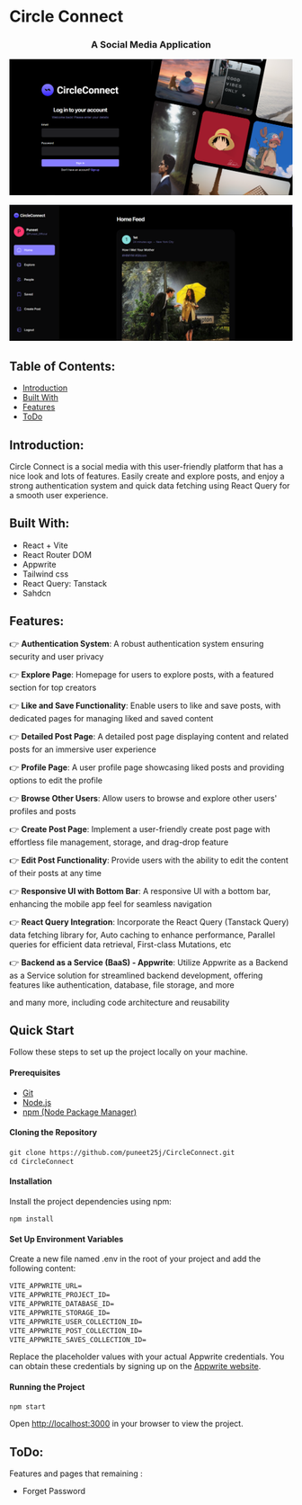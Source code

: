 # Circle Connect

<h3 align="center">A Social Media Application</h3>

![SnapShot](/public/assets/snapshots/Capture.PNG)

![SnapShot2](/public/assets/snapshots/Capture1.PNG)


## Table of Contents: 
- [Introduction](#Introduction)
- [Built With](#Built-With)
- [Features](#Features)
- [ToDo](#ToDo)
## Introduction:

Circle Connect is a social media with this user-friendly platform that has a nice look and lots of features. Easily create and explore posts, and enjoy a strong authentication system and quick data fetching using React Query for a smooth user experience.

## Built With:
- React + Vite
- React Router DOM
- Appwrite
- Tailwind css
- React Query: Tanstack
- Sahdcn

## Features:

👉 **Authentication System**: A robust authentication system ensuring security and user privacy

👉 **Explore Page**: Homepage for users to explore posts, with a featured section for top creators

👉 **Like and Save Functionality**: Enable users to like and save posts, with dedicated pages for managing liked and saved content

👉 **Detailed Post Page**: A detailed post page displaying content and related posts for an immersive user experience

👉 **Profile Page**: A user profile page showcasing liked posts and providing options to edit the profile

👉 **Browse Other Users**: Allow users to browse and explore other users' profiles and posts

👉 **Create Post Page**: Implement a user-friendly create post page with effortless file management, storage, and drag-drop feature

👉 **Edit Post Functionality**: Provide users with the ability to edit the content of their posts at any time

👉 **Responsive UI with Bottom Bar**: A responsive UI with a bottom bar, enhancing the mobile app feel for seamless navigation

👉 **React Query Integration**: Incorporate the React Query (Tanstack Query) data fetching library for, Auto caching to enhance performance, Parallel queries for efficient data retrieval, First-class Mutations, etc

👉 **Backend as a Service (BaaS) - Appwrite**: Utilize Appwrite as a Backend as a Service solution for streamlined backend development, offering features like authentication, database, file storage, and more

and many more, including code architecture and reusability 

## Quick Start

Follow these steps to set up the project locally on your machine.

#### Prerequisites
- [Git](https://git-scm.com/)
- [Node.js](https://nodejs.org/en)
- [npm (Node Package Manager)](https://www.npmjs.com/)

#### Cloning the Repository

```
git clone https://github.com/puneet25j/CircleConnect.git
cd CircleConnect
```

#### Installation
Install the project dependencies using npm:
```
npm install 
```

#### Set Up Environment Variables
Create a new file named .env in the root of your project and add the following content:

```
VITE_APPWRITE_URL=
VITE_APPWRITE_PROJECT_ID=
VITE_APPWRITE_DATABASE_ID=
VITE_APPWRITE_STORAGE_ID=
VITE_APPWRITE_USER_COLLECTION_ID=
VITE_APPWRITE_POST_COLLECTION_ID=
VITE_APPWRITE_SAVES_COLLECTION_ID=
```
Replace the placeholder values with your actual Appwrite credentials. You can obtain these credentials by signing up on the [Appwrite website](https://appwrite.io/).
#### Running the Project
```
npm start
```
Open [http://localhost:3000](http://localhost:3000) in your browser to view the project.

## ToDo:

Features and pages that remaining :
- Forget Password

